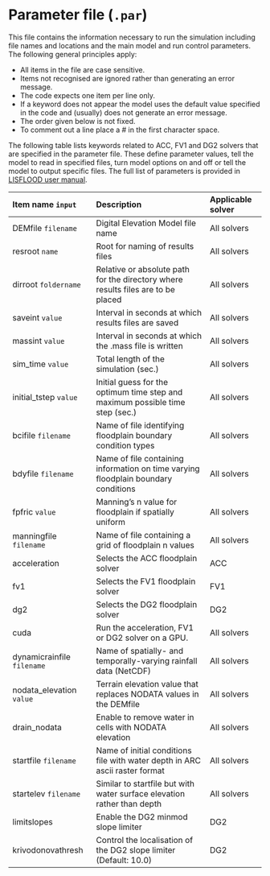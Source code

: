 # Parameter file (`.par`)

This file contains the information necessary to run the simulation including file names and locations and the main model and run control parameters. The following general    principles apply:
   * All items in the file are case sensitive.
   * Items not recognised are ignored rather than generating an error message.
   * The code expects one item per line only.
   * If a keyword does not appear the model uses the default value specified in the code and (usually) does not generate an error message.
   * The order given below is not fixed.
   * To comment out a line place a # in the first character space.

The following table lists keywords related to ACC, FV1 and DG2 solvers that are specified in the parameter file. These define parameter values, tell the model to read in specified files, turn model options on and off or tell the model to output specific files. The full list of parameters is provided in [LISFLOOD user manual](https://drive.google.com/file/d/1Yk5txMWWfSqPcPOqjQh30XLSp8Sypy1M/view). 


   | Item name `input` | Description | Applicable solver |
   | :---         | :---      | :--- |
   | DEMfile `filename`   | Digital Elevation Model file name     | All solvers    |
   | resroot `name`     | Root for naming of results files       | All solvers    |
   | dirroot `foldername`     | Relative or absolute path for the directory where results files are to be placed       | All solvers     |
   | saveint `value`     | Interval in seconds at which results files are saved       | All solvers    |
   | massint `value`     | Interval in seconds at which the .mass file is written     | All solvers     |
   | sim_time `value`     | Total length of the simulation (sec.)       | All solvers     |
   | initial_tstep `value`     | Initial guess for the optimum time step and maximum possible time step (sec.)      | All solvers     |
   | bcifile `filename`     | Name of file identifying floodplain boundary condition types       | All solvers    |
   | bdyfile `filename`     | Name of file containing information on time varying floodplain boundary conditions       | All solvers     |
   | fpfric `value`     | Manning’s n value for floodplain if spatially uniform       | All solvers      |
   | manningfile `filename`     | Name of file containing a grid of floodplain n values       | All solvers     |
   | acceleration        | Selects the ACC floodplain solver       | ACC      |
   | fv1     | Selects the FV1 floodplain solver       | FV1      |
   | dg2     | Selects the DG2 floodplain solver       | DG2      |
   | cuda    | Run the acceleration, FV1 or DG2 solver on a GPU.       | All solvers      |
   | dynamicrainfile `filename`   | Name of spatially- and temporally-varying rainfall data (NetCDF)     | All solvers    |
   | nodata_elevation `value`     | Terrain elevation value that replaces NODATA values in the DEMfile      | All solvers    |
   | drain_nodata     | Enable to remove water in cells with NODATA elevation       | All solvers    |
   | startfile `filename`     | Name of initial conditions file with water depth in ARC ascii raster format     | All solvers    |
   | startelev `filename`     | Similar to startfile but with water surface elevation rather than depth    | All solvers    |
   | limitslopes     | Enable the DG2 minmod slope limiter      | DG2   |
   | krivodonovathresh     | Control the localisation of the DG2 slope limiter (Default: 10.0)       | DG2   |
